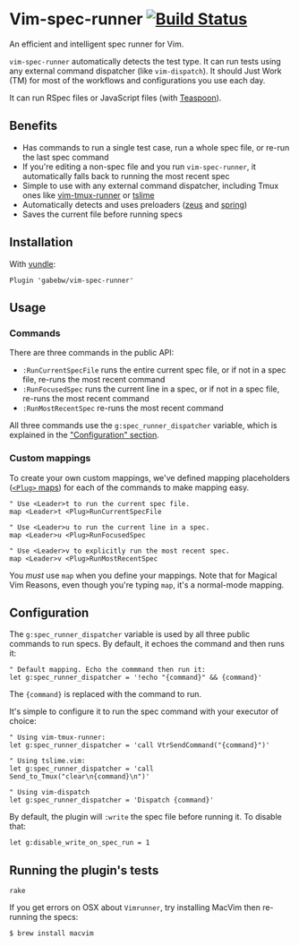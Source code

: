 Vim-spec-runner [![Build Status](https://travis-ci.org/gabebw/vim-spec-runner.svg?branch=master)](https://travis-ci.org/gabebw/vim-spec-runner)
============================================================

An efficient and intelligent spec runner for Vim.

`vim-spec-runner` automatically detects the test type. It can run tests using
any external command dispatcher (like `vim-dispatch`). It should Just Work (TM)
for most of the workflows and configurations you use each day.

It can run RSpec files or JavaScript files (with [Teaspoon]).

[Teaspoon]: https://github.com/modeset/teaspoon

Benefits
--------

* Has commands to run a single test case, run a whole spec file, or re-run the
  last spec command
* If you're editing a non-spec file and you run `vim-spec-runner`, it
  automatically falls back to running the most recent spec
* Simple to use with any external command dispatcher, including Tmux ones like
  [vim-tmux-runner] or [tslime]
* Automatically detects and uses preloaders ([zeus] and [spring])
* Saves the current file before running specs

[zeus]: https://github.com/burke/zeus
[spring]: https://github.com/rails/spring
[vim-tmux-runner]: https://github.com/christoomey/vim-tmux-runner
[tslime]: https://github.com/jgdavey/tslime.vim

Installation
------------

With [vundle](https://github.com/gmarik/Vundle.vim):

```vim
Plugin 'gabebw/vim-spec-runner'
```

Usage
-----

### Commands

There are three commands in the public API:

* `:RunCurrentSpecFile` runs the entire current spec file, or if not in a spec
  file, re-runs the most recent command
* `:RunFocusedSpec` runs the current line in a spec, or if not in a spec file,
  re-runs the most recent command
* `:RunMostRecentSpec` re-runs the most recent command

All three commands use the `g:spec_runner_dispatcher` variable, which is explained
in the ["Configuration" section](#configuration).

### Custom mappings

To create your own custom mappings, we've defined mapping placeholders ([`<Plug>`
maps][plug]) for each of the commands to make mapping easy.

```vim
" Use <Leader>t to run the current spec file.
map <Leader>t <Plug>RunCurrentSpecFile

" Use <Leader>u to run the current line in a spec.
map <Leader>u <Plug>RunFocusedSpec

" Use <Leader>v to explicitly run the most recent spec.
map <Leader>v <Plug>RunMostRecentSpec
```

You *must* use `map` when you define your mappings. Note that for Magical Vim
Reasons, even though you're typing `map`, it's a normal-mode mapping.

[plug]: http://vim.wikia.com/wiki/Mapping_keys_in_Vim_-_Tutorial_(Part_3)#Use_of_.3CPlug.3E

Configuration
-------------

The `g:spec_runner_dispatcher` variable is used by all three public commands to
run specs. By default, it echoes the command and then runs it:

```vim
" Default mapping. Echo the commmand then run it:
let g:spec_runner_dispatcher = '!echo "{command}" && {command}'
```

The `{command}` is replaced with the command to run.

It's simple to configure it to run the spec command with your executor of
choice:

```vim
" Using vim-tmux-runner:
let g:spec_runner_dispatcher = 'call VtrSendCommand("{command}")'

" Using tslime.vim:
let g:spec_runner_dispatcher = 'call Send_to_Tmux("clear\n{command}\n")'

" Using vim-dispatch
let g:spec_runner_dispatcher = 'Dispatch {command}'
```

By default, the plugin will `:write` the spec file before running it. To disable
that:

```vim
let g:disable_write_on_spec_run = 1
```

Running the plugin's tests
--------------------------

    rake

If you get errors on OSX about `Vimrunner`, try installing MacVim then re-running the specs:

    $ brew install macvim
